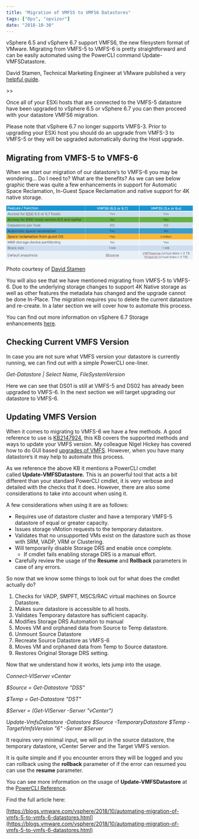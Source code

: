 ```yaml
---
title: "Migration of VMFS5 to VMFS6 Datastores"
tags: ["Ops", "opvizor"]
date: "2018-10-30"
---
```


vSphere 6.5 and vSphere 6.7 support VMFS6, the new filesystem format of VMware. Migrating from VMFS-5 to VMFS-6 is pretty straightforward and can be easily automated using the PowerCLI command Update-VMFSDatastore.

David Stamen, Technical Marketing Engineer at VMware published a very [helpful guide](https://blogs.vmware.com/vsphere/2018/10/automating-migration-of-vmfs-5-to-vmfs-6-datastores.html).

\>>

Once all of your ESXi hosts that are connected to the VMFS-5 datastore have been upgraded to vSphere 6.5 or vSphere 6.7 you can then proceed with your datastore VMFS6 migration.

Please note that vSphere 6.7 no longer supports VMFS-3. Prior to upgrading your ESXi host you should do an upgrade from VMFS-3 to VMFS-5 or they will be upgraded automatically during the Host upgrade.

## Migrating from VMFS-5 to VMFS-6

When we start our migration of our datastore’s to VMFS-6 you may be wondering… Do I need to? What are the benefits? As we can see below graphic there was quite a few enhancements in support for Automatic Space Reclamation, In-Guest Space Reclamation and native support for 4K native storage.

![VMFS Migration](/images/blog/vmfs1.png)

Photo courtesy of [David Stamen](https://blogs.vmware.com/vsphere/2018/10/automating-migration-of-vmfs-5-to-vmfs-6-datastores.html)

You will also see that we have mentioned migrating from VMFS-5 to VMFS-6. Due to the underlying storage changes to support 4K Native storage as well as other features the metadata has changed and the upgrade cannot be done In-Place. The migration requires you to delete the current datastore and re-create. In a later section we will cover how to automate this process.

You can find out more information on vSphere 6.7 Storage enhancements [here](https://storagehub.vmware.com/export_to_pdf/vsphere-6-7-core-storage-1).

## Checking Current VMFS Version

In case you are not sure what VMFS version your datastore is currently running, we can find out with a simple PowerCLI one-liner.

_Get-Datastore | Select Name, FileSystemVersion_

Here we can see that DS01 is still at VMFS-5 and DS02 has already been upgraded to VMFS-6. In the next section we will target upgrading our datastore to VMFS-6.

## Updating VMFS Version

When it comes to migrating to VMFS-6 we have a few methods. A good reference to use is [KB2147924](https://kb.vmware.com/s/article/2147824), this KB covers the supported methods and ways to update your VMFS version. My colleague Nigel Hickey has covered how to do GUI based [upgrades of VMFS](https://blogs.vmware.com/vsphere/2018/09/vsphere-upgrade-series-part-5-upgrading-vmfs-storage.html). However, when you have many datastore’s it may help to automate this process.

As we reference the above KB it mentions a PowerCLI cmdlet called **Update-VMFSDatastore.** This is an powerful tool that acts a bit different than your standard PowerCLI cmdlet, it is very verbose and detailed with the checks that it does. However, there are also some considerations to take into account when using it.

A few considerations when using it are as follows:

- Requires use of datastore cluster and have a temporary VMFS-5 datastore of equal or greater capacity.
- Issues storage vMotion requests to the temporary datastore.
- Validates that no unsupported VMs exist on the datastore such as those with SRM, VADP, VRM or Clustering.
- Will temporarily disable Storage DRS and enable once complete.
    - If cmdlet fails enabling storage DRS is a manual effort.
- Carefully review the usage of the **Resume** and **Rollback** parameters in case of any errors.

So now that we know some things to look out for what does the cmdlet actually do?

1. Checks for VADP, SMPFT, MSCS/RAC virtual machines on Source Datastore.
2. Makes sure datastore is accessible to all hosts.
3. Validates Temporary datastore has sufficient capacity.
4. Modifies Storage DRS Automation to manual
5. Moves VM and orphaned data from Source to Temp datastore.
6. Unmount Source Datastore
7. Recreate Source Datastore as VMFS-6
8. Moves VM and orphaned data from Temp to Source datastore.
9. Restores Original Storage DRS setting.

Now that we understand how it works, lets jump into the usage.

_Connect-VIServer vCenter_

_$Source = Get-Datastore "DSS"_

_$Temp = Get-Datastore "DST"_

_$Server = (Get-VIServer -Server "vCenter")_ 

_Update-VmfsDatastore -Datastore $Source -TemporaryDatastore $Temp -TargetVmfsVersion "6" -Server $Server_

It requires very minimal input, we will put in the source datastore, the temporary datastore, vCenter Server and the Target VMFS version. 

It is quite simple and if you encounter errors they will be logged and you can rollback using the **rollback** parameter of if the error can resumed you can use the **resume** parameter.

You can see more information on the usage of **Update-VMFSDatastore** at the [PowerCLI Reference](https://code.vmware.com/docs/5730/cmdlet-reference#/doc/Update-VmfsDatastore.html).

Find the full article here: 

[https://blogs.vmware.com/vsphere/2018/10/automating-migration-of-vmfs-5-to-vmfs-6-datastores.html](https://blogs.vmware.com/vsphere/2018/10/automating-migration-of-vmfs-5-to-vmfs-6-datastores.html)
